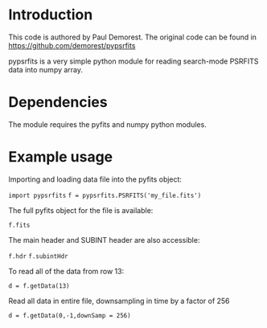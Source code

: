 # Introduction

This code is authored by Paul Demorest. The original code can be found in https://github.com/demorest/pypsrfits

pypsrfits is a very simple python module for reading search-mode PSRFITS data
into numpy array.

# Dependencies

The module requires the pyfits and numpy python modules.

# Example usage

Importing and loading data file into the pyfits object:

`import pypsrfits`
`f = pypsrfits.PSRFITS('my_file.fits')`

The full pyfits object for the file is available:

`f.fits`

The main header and SUBINT header are also accessible:

`f.hdr`
`f.subintHdr`

To read all of the data from row 13:

`d = f.getData(13)`

Read all data in entire file, downsampling in time by
a factor of 256

`d = f.getData(0,-1,downSamp = 256)`
